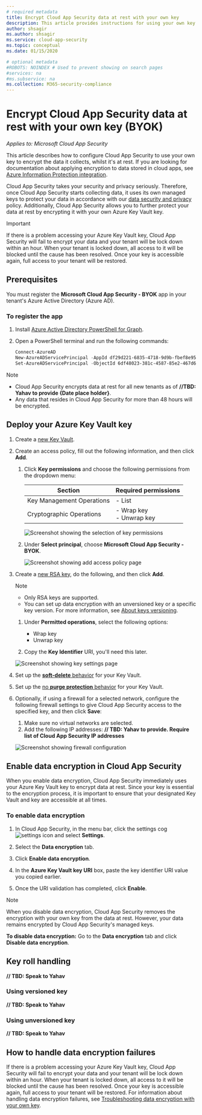 ```yaml
---
# required metadata
title: Encrypt Cloud App Security data at rest with your own key
description: This article provides instructions for using your own key to encrypt data at rest stored in Cloud App Security.
author: shsagir
ms.author: shsagir
ms.service: cloud-app-security
ms.topic: conceptual
ms.date: 01/15/2020

# optional metadata
#ROBOTS: NOINDEX # Used to prevent showing on search pages
#services: na
#ms.subservice: na
ms.collection: M365-security-compliance
---
```

# Encrypt Cloud App Security data at rest with your own key (BYOK)

*Applies to: Microsoft Cloud App Security*

This article describes how to configure Cloud App Security to use your own key to encrypt the data it collects, whilst it's at rest. If you are looking for documentation about applying encryption to data stored in cloud apps, see [Azure Information Protection integration](azip-integration.md).

Cloud App Security takes your security and privacy seriously. Therefore, once Cloud App Security starts collecting data, it uses its own managed keys to protect your data in accordance with our [data security and privacy](cas-compliance-trust.md) policy. Additionally, Cloud App Security allows you to further protect your data at rest by encrypting it with your own Azure Key Vault key.

> [!IMPORTANT]
> If there is a problem accessing your Azure Key Vault key, Cloud App Security will fail to encrypt your data and your tenant will be lock down within an hour. When your tenant is locked down, all access to it will be blocked until the cause has been resolved. Once your key is accessible again, full access to your tenant will be restored.

## Prerequisites

You must register the **Microsoft Cloud App Security - BYOK** app in your tenant's Azure Active Directory (Azure AD).

### To register the app

1. Install [Azure Active Directory PowerShell for Graph](https://docs.microsoft.com/powershell/azure/active-directory/install-adv2).

1. Open a PowerShell terminal and run the following commands:

    ``` Powershell
    Connect-AzureAD
    New-AzureADServicePrincipal -AppId df29d221-6835-4718-9d9b-fbef8e951827
    Set-AzureADServicePrincipal -ObjectId 6df48023-381c-4587-85e2-467d67670e49  -AccountEnabled true
    ```

> [!NOTE]
>
> - Cloud App Security encrypts data at rest for all new tenants as of **//TBD: Yahav to provide {Date place holder}**.
> - Any data that resides in Cloud App Security for more than 48 hours will be encrypted.

## Deploy your Azure Key Vault key

1. Create a [new Key Vault](https://docs.microsoft.com/azure-stack/user/azure-stack-key-vault-manage-portal#create-a-key-vault).

1. Create an access policy, fill out the following information, and then click **Add**.
    1. Click **Key permissions** and choose the following permissions from the dropdown menu:

        | Section | Required permissions |
        | --- | --- |
        | Key Management Operations | - List |
        | Cryptographic Operations | - Wrap key<br />- Unwrap key |

        ![Screenshot showing the selection of key permissions](media/byok-kv-access-policy-key-perms.PNG)

    2. Under **Select principal**, choose **Microsoft Cloud App Security - BYOK**.

        ![Screenshot showing add access policy page](media/byok-kv-add-access-policy.PNG)

1. Create a [new RSA key](https://docs.microsoft.com/azure-stack/user/azure-stack-key-vault-manage-portal#create-a-key), do the following, and then click **Add**.

    > [!NOTE]
    >
    > - Only RSA keys are supported.
    > - You can set up data encryption with an unversioned key or a specific key version. For more information, see [About keys versioning](https://docs.microsoft.com/azure/key-vault/about-keys-secrets-and-certificates#objects-identifiers-and-versioning).

    1. Under **Permitted operations**, select the following options:

        - Wrap key
        - Unwrap key

    2. Copy the **Key Identifier** URI, you'll need this later.

    ![Screenshot showing key settings page](media/byok-kv-key-perms.PNG)

1. Set up the [**soft-delete** behavior](https://docs.microsoft.com/azure/key-vault/key-vault-ovw-soft-delete#soft-delete-behavior) for your Key Vault.

1. Set up the [no **purge protection** behavior](https://docs.microsoft.com/azure/key-vault/key-vault-ovw-soft-delete#purge-protection) for your Key Vault.

1. Optionally, if using a firewall for a selected network, configure the following firewall settings to give Cloud App Security access to the specified key, and then click **Save**:
    1. Make sure no virtual networks are selected.
    1. Add the following IP addresses: **// TBD: Yahav to provide. Require list of Cloud App Security IP addresses**

    ![Screenshot showing firewall configuration](media/byok-kv-firewall.PNG)

## Enable data encryption in Cloud App Security

When you enable data encryption, Cloud App Security immediately uses your Azure Key Vault key to encrypt data at rest. Since your key is essential to the encryption process, it is important to ensure that your designated Key Vault and key are accessible at all times.

### To enable data encryption

1. In Cloud App Security, in the menu bar, click the settings cog ![settings icon](media/settings-icon.png "settings icon") and select **Settings**.

1. Select the **Data encryption** tab.

1. Click **Enable data encryption**.

1. In the **Azure Key Vault key URI** box, paste the key identifier URI value you copied earlier.

1. Once the URI validation has completed, click **Enable**.

> [!NOTE]
> When you disable data encryption, Cloud App Security removes the encryption with your own key from the data at rest. However, your data remains encrypted by Cloud App Security's managed keys.
>
> **To disable data encryption:** Go to the **Data encryption** tab and click **Disable data encryption**.

## Key roll handling

**// TBD: Speak to Yahav**

### Using versioned key

**// TBD: Speak to Yahav**

### Using unversioned key

**// TBD: Speak to Yahav**

## How to handle data encryption failures

If there is a problem accessing your Azure Key Vault key, Cloud App Security will fail to encrypt your data and your tenant will be lock down within an hour. When your tenant is locked down, all access to it will be blocked until the cause has been resolved. Once your key is accessible again, full access to your tenant will be restored. For information about handling data encryption failures, see [Troubleshooting data encryption with your own key](troubleshooting-data-encryption.md).
